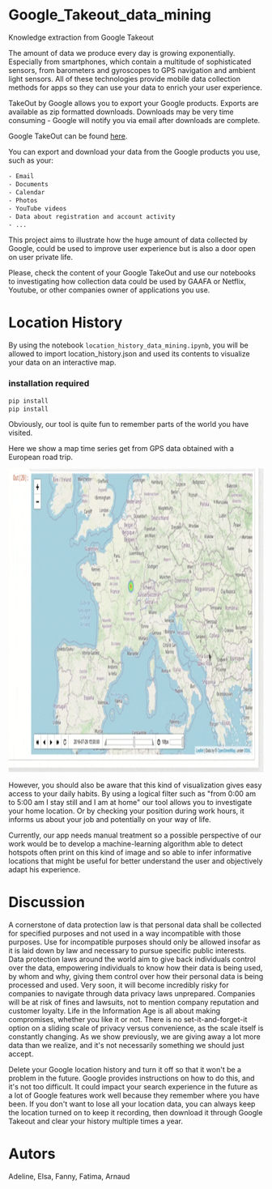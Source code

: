 # Google_Takeout_data_mining
Knowledge extraction from Google Takeout

The amount of data we produce every day is growing exponentially. Especially from smartphones, which contain a multitude of sophisticated sensors, from barometers and gyroscopes to GPS navigation and ambient light sensors. All of these technologies provide mobile data collection methods for apps so they can use your data to enrich your user experience. 

TakeOut by Google allows you to export your Google products. Exports are available as zip formatted downloads. Downloads may be very time consuming - Google will notify you via email after downloads are complete.

Google TakeOut can be found [here](https://takeout.google.com/settings/takeout).

You can export and download your data from the Google products you use, such as your:

    - Email
    - Documents
    - Calendar 
    - Photos
    - YouTube videos
    - Data about registration and account activity
    - ...


This project aims to illustrate how the huge amount of data collected by Google, could be used to improve user experience but is also a door open on user private life.  

Please, check the content of your Google TakeOut and use our notebooks to investigating how collection data could be used by GAAFA or Netflix, Youtube, or other companies owner of applications you use.

# Location History

By using the notebook ```location_history_data_mining.ipynb```, you will be allowed to import location_history.json and used its contents to visualize your data on an interactive map.

### installation required
```
pip install 
pip install 

```
Obviously, our tool is quite fun to remember parts of the world you have visited. 

Here we show a map time series get from GPS data obtained with a European road trip. 

<img src="./issues_for_readme/timeSeries_roadTrip.gif" width="600" height="600" />

However, you should also be aware that this kind of visualization gives easy access to your daily habits.  By using a logical filter such as "from 0:00 am to 5:00 am I stay still and I am at home" our tool allows you to investigate your home location. Or by checking your position during work hours, it informs us about your job and potentially on your way of life.  

Currently, our app needs manual treatment so a possible perspective of our work would be to develop a machine-learning algorithm able to detect hotspots often print on this kind of image and so able to infer informative locations that might be useful for better understand the user and objectively adapt his experience.


# Discussion

A cornerstone of data protection law is that personal data shall be collected for specified purposes and not used in a way incompatible with those purposes.  Use for incompatible purposes should only be allowed insofar as it is laid down by law and necessary to pursue specific public interests.
Data protection laws around the world aim to give back individuals control over the data, empowering individuals to know how their data is being used, by whom and why, giving them control over how their personal data is being processed and used. Very soon, it will become incredibly risky for companies to navigate through data privacy laws unprepared. Companies will be at risk of fines and lawsuits, not to mention company reputation and customer loyalty.
Life in the Information Age is all about making compromises, whether you like it or not. There is no set-it-and-forget-it option on a sliding scale of privacy versus convenience, as the scale itself is constantly changing. As we show previously, we are giving away a lot more data than we realize, and it's not necessarily something we should just accept.

Delete your Google location history and turn it off so that it won't be a problem in the future. Google provides instructions on how to do this, and it's not too difficult. It could impact your search experience in the future as a lot of Google features work well because they remember where you have been. If you don't want to lose all your location data, you can always keep the location turned on to keep it recording, then download it through Google Takeout and clear your history multiple times a year.

# Autors
Adeline, Elsa, Fanny, Fatima, Arnaud
